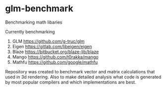 # glm-benchmark
Benchmarking math libaries

Currently benchmarking
1. GLM https://github.com/g-truc/glm
2. Eigen https://gitlab.com/libeigen/eigen
3. Blaze https://bitbucket.org/blaze-lib/blaze
4. Mango https://github.com/t0rakka/mango
5. Mathfu https://github.com/google/mathfu

Repository was created to benchmark vector and matrix calculations that used in 3d rendering. Also to make detailed analysis what code is generated by most popular compilers and which implementations are best.

